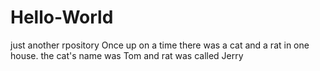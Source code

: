 # Hello-World
just another rpository
Once up on a time there was a cat and a rat in one house.
the cat's name was Tom and rat was called Jerry
